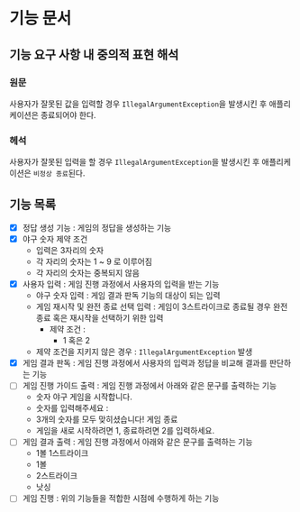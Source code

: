 # 기능 문서

## 기능 요구 사항 내 중의적 표현 해석

### 원문

사용자가 잘못된 값을 입력할 경우 `IllegalArgumentException`을 발생시킨 후 애플리케이션은 종료되어야 한다.

### 헤석

사용자가 잘못된 입력을 할 경우 `IllegalArgumentException`을 발생시킨 후 애플리케이션은 `비정상 종료`된다.

## 기능 목록

- [x] 정답 생성 기능 : 게임의 정답을 생성하는 기능
- [x] 야구 숫자 제약 조건
    - 입력은 3자리의 숫자
    - 각 자리의 숫자는 1 ~ 9 로 이루어짐
    - 각 자리의 숫자는 중복되지 않음
- [x] 사용자 입력 : 게임 진행 과정에서 사용자의 입력을 받는 기능
    - 야구 숫자 입력 : 게임 결과 판독 기능의 대상이 되는 입력
    - 게임 재시작 및 완전 종료 선택 입력 : 게임이 3스트라이크로 종료될 경우 완전 종료 혹은 재시작을 선택하기 위한 입력
        - 제약 조건 :
            - 1 혹은 2
    - 제약 조건을 지키지 않은 경우 : `IllegalArgumentException` 발생
- [x] 게임 결과 판독 : 게임 진행 과정에서 사용자의 입력과 정답을 비교해 결과를 판단하는 기능
- [ ] 게임 진행 가이드 출력 : 게임 진행 과정에서 아래와 같은 문구를 출력하는 기능
    - 숫자 야구 게임을 시작합니다.
    - 숫자를 입력해주세요 :
    - 3개의 숫자를 모두 맞히셨습니다! 게임 종료
    - 게임을 새로 시작하려면 1, 종료하려면 2를 입력하세요.
- [ ] 게임 결과 출력 : 게임 진행 과정에서 아래와 같은 문구를 출력하는 기능
    - 1볼 1스트라이크
    - 1볼
    - 2스트라이크
    - 낫싱
- [ ] 게임 진행 : 위의 기능들을 적합한 시점에 수행하게 하는 기능